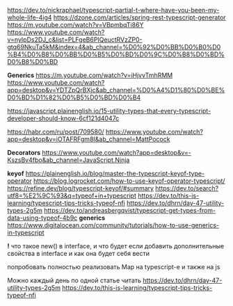 https://dev.to/nickraphael/typescript-partial-t-where-have-you-been-my-whole-life-4ig4
https://dzone.com/articles/spring-rest-typescript-generator
https://m.youtube.com/watch?v=VBpmbqTi86Y
https://www.youtube.com/watch?v=nyIpDs2DJ_c&list=PLFgeB6PIQeuctRVzZP0-gtq69NkuTa5kM&index=4&ab_channel=%D0%92%D0%BB%D0%B0%D0%B4%D0%B8%D0%BB%D0%B5%D0%BD%D0%9C%D0%B8%D0%BD%D0%B8%D0%BD

**Generics**
https://m.youtube.com/watch?v=iHjvvTmhRMM
https://www.youtube.com/watch?app=desktop&v=YDTZpQrBXjc&ab_channel=%D0%A4%D1%80%D0%BE%D0%BD%D1%82%D0%B5%D0%BD%D0%B4

https://javascript.plainenglish.io/15-utility-types-that-every-typescript-developer-should-know-6cf121d4047c

https://habr.com/ru/post/709580/
https://www.youtube.com/watch?app=desktop&v=iOTAFRFgm8I&ab_channel=MattPocock

**Decorators**
https://www.youtube.com/watch?app=desktop&v=-KszsBv4fbo&ab_channel=JavaScript.Ninja

**keyof**
https://plainenglish.io/blog/master-the-typescript-keyof-type-operator
https://blog.logrocket.com/how-to-use-keyof-operator-typescript/
https://refine.dev/blog/typescript-keyof/#summary
https://dev.to/search?utf8=%E2%9C%93&q=typeof+in+typescript
https://dev.to/this-is-learning/typescript-tips-tricks-typeof-nfi
https://dev.to/dhrn/day-47-utility-types-2g5m
https://dev.to/andreasbergqvist/typescript-get-types-from-data-using-typeof-4b9c
**generics**
https://www.digitalocean.com/community/tutorials/how-to-use-generics-in-typescript

**!** что такое new() в interface, и что будет если добавить дополнительные свойства в interface и как она будет себя
вести

попробовать полностью реализовать Map на typescript-e и также на js

Можно каждый день по одной статье читать
https://dev.to/dhrn/day-47-utility-types-2g5m
https://dev.to/this-is-learning/typescript-tips-tricks-typeof-nfi
